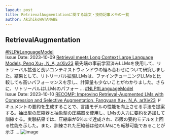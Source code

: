 ```yaml
---
layout: post
title: RetrievalAugmentationに関する論文・技術記事メモの一覧
author: AkihikoWATANABE
---
```

## RetrievalAugmentation
<div class="visible-content">
<a class="button" href="articles/NLP.html">#NLP</a><a class="button" href="articles/LanguageModel.html">#LanguageModel</a><br><span class="issue_date">Issue Date: 2023-10-09</span>
<a href="https://github.com/AkihikoWatanabe/paper_notes/issues/1070">Retrieval meets Long Context Large Language Models, Peng Xu+, N_A, arXiv23</a>
<span class="snippet">最先端の事前学習済みLLMsを使用して、リトリーバル拡張と長いコンテキストウィンドウの組み合わせについて研究しました。結果として、リトリーバル拡張LLMsは、ファインチューニングLLMsと比較しても高いパフォーマンスを示し、計算量も少ないことがわかりました。さらに、リトリーバルはLLMsのパフォー ...</span>
<a class="button" href="articles/NLP.html">#NLP</a><a class="button" href="articles/LanguageModel.html">#LanguageModel</a><br><span class="issue_date">Issue Date: 2023-10-10</span>
<a href="https://github.com/AkihikoWatanabe/paper_notes/issues/1074">RECOMP: Improving Retrieval-Augmented LMs with Compression and Selective  Augmentation, Fangyuan Xu+, N_A, arXiv23</a>
<span class="snippet">ドキュメントの要約を生成することで、言語モデルの性能を向上させる手法を提案する。抽出型の圧縮器と抽象型の圧縮器を使用し、LMsの入力に要約を追加して訓練する。実験結果では、圧縮率が6％まで達成され、市販の要約モデルを上回る性能を示した。また、訓練された圧縮器は他のLMsにも転移可能であることが示さ ...</span>
<img src="https://github.com/AkihikoWatanabe/paper_notes/assets/12249301/2756ba98-d228-45e6-972d-ef239d4b990e" alt="image"></div>
